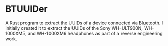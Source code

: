 # BTUUIDer

A Rust program to extract the UUIDs of a device connected via Bluetooth. I initially created it to extract the UUIDs of the Sony WH-ULT900N, WH-1000XM5, and WH-1000XM6 headphones as part of a reverse engineering work.
